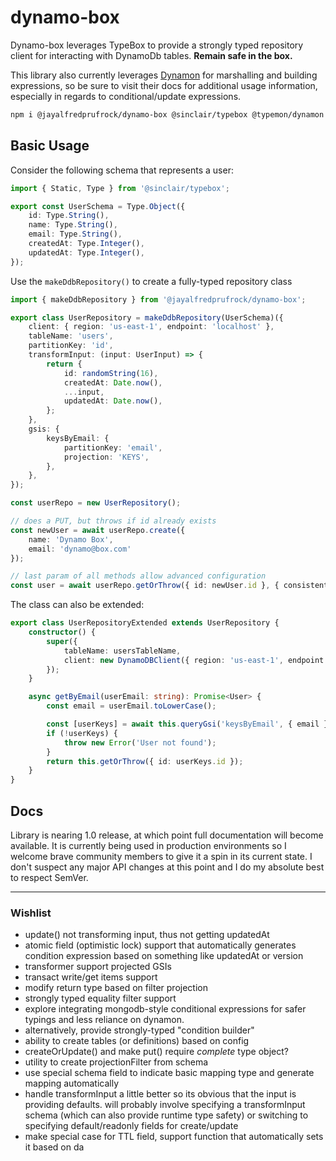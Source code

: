 # dynamo-box

Dynamo-box leverages TypeBox to provide a strongly typed repository client for interacting with DynamoDb tables. **Remain safe in the box.**

This library also currently leverages [Dynamon](https://gitlab.com/monster-space-network/typemon/dynamon) for marshalling and building expressions, so be sure to visit their docs for additional usage information, especially in regards to conditional/update expressions.

```sh
npm i @jayalfredprufrock/dynamo-box @sinclair/typebox @typemon/dynamon
```

## Basic Usage

Consider the following schema that represents a user:

```typescript
import { Static, Type } from '@sinclair/typebox';

export const UserSchema = Type.Object({
    id: Type.String(),
    name: Type.String(),
    email: Type.String(),
    createdAt: Type.Integer(),
    updatedAt: Type.Integer(),
});
```

Use the `makeDdbRepository()` to create a fully-typed repository class

```typescript
import { makeDdbRepository } from '@jayalfredprufrock/dynamo-box';

export class UserRepository = makeDdbRepository(UserSchema)({
    client: { region: 'us-east-1', endpoint: 'localhost' },
    tableName: 'users',
    partitionKey: 'id',
    transformInput: (input: UserInput) => {
        return {
            id: randomString(16),
            createdAt: Date.now(),
            ...input,
            updatedAt: Date.now(),
        };
    },
    gsis: {
        keysByEmail: {
            partitionKey: 'email',
            projection: 'KEYS',
        },
    },
});

const userRepo = new UserRepository();

// does a PUT, but throws if id already exists
const newUser = await userRepo.create({
    name: 'Dynamo Box',
    email: 'dynamo@box.com'
});

// last param of all methods allow advanced configuration
const user = await userRepo.getOrThrow({ id: newUser.id }, { consistentRead: true });

```

The class can also be extended:

```typescript
export class UserRepositoryExtended extends UserRepository {
    constructor() {
        super({
            tableName: usersTableName,
            client: new DynamoDBClient({ region: 'us-east-1', endpoint: 'localhost' }),
        });
    }

    async getByEmail(userEmail: string): Promise<User> {
        const email = userEmail.toLowerCase();

        const [userKeys] = await this.queryGsi('keysByEmail', { email });
        if (!userKeys) {
            throw new Error('User not found');
        }
        return this.getOrThrow({ id: userKeys.id });
    }
}
```

## Docs

Library is nearing 1.0 release, at which point full documentation will become available.
It is currently being used in production environments so I welcome brave community members to give it a spin in its current state. I don't suspect any major API changes at this point and I do my absolute best to respect SemVer.

---

### Wishlist

-   update() not transforming input, thus not getting updatedAt
-   atomic field (optimistic lock) support that automatically generates condition expression based on something like updatedAt or version
-   transformer support projected GSIs
-   transact write/get items support
-   modify return type based on filter projection
-   strongly typed equality filter support
-   explore integrating mongodb-style conditional expressions
    for safer typings and less reliance on dynamon.
-   alternatively, provide strongly-typed "condition builder"
-   ability to create tables (or definitions) based on config
-   createOrUpdate() and make put() require _complete_ type object?
-   utility to create projectionFilter from schema
-   use special schema field to indicate basic mapping type and generate mapping automatically
-   handle transformInput a little better so its obvious that the input is providing defaults.
    will probably involve specifying a transformInput schema (which can also provide runtime type safety)
    or switching to specifying default/readonly fields for create/update
-   make special case for TTL field, support function that automatically sets it based on da
